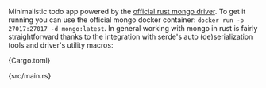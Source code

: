 Minimalistic todo app powered by the [official rust mongo driver](https://github.com/mongodb/mongo-rust-driver). To get it running you can use the official mongo docker container: `docker run -p 27017:27017 -d mongo:latest`. In general working with mongo in rust is fairly straightforward thanks to the integration with serde's auto (de)serialization tools and driver's utility macros:

{Cargo.toml}

{src/main.rs}